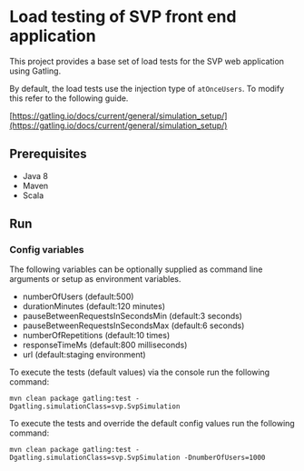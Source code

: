  # Load testing of SVP front end application #
This project provides a base set of load tests for the SVP web application using Gatling.
 
By default, the load tests use the injection type of `atOnceUsers`. To modify this refer to the following guide.
 
[https://gatling.io/docs/current/general/simulation_setup/](https://gatling.io/docs/current/general/simulation_setup/)
 
 ##	Prerequisites
   - Java 8
   - Maven
   - Scala
   
 ## Run ##
 
### Config variables
The following variables can be optionally supplied as command line arguments or setup as environment variables.
 
 - numberOfUsers (default:500)
 - durationMinutes (default:120 minutes) 
 - pauseBetweenRequestsInSecondsMin (default:3 seconds)
 - pauseBetweenRequestsInSecondsMax (default:6 seconds)
 - numberOfRepetitions (default:10 times)
 - responseTimeMs (default:800 milliseconds)
 - url (default:staging environment)
 
To execute the tests (default values) via the console run the following command:
 
`mvn clean package gatling:test -Dgatling.simulationClass=svp.SvpSimulation`
 
To execute the tests and override the default config values run the following command:
  
`mvn clean package gatling:test -Dgatling.simulationClass=svp.SvpSimulation -DnumberOfUsers=1000`
  